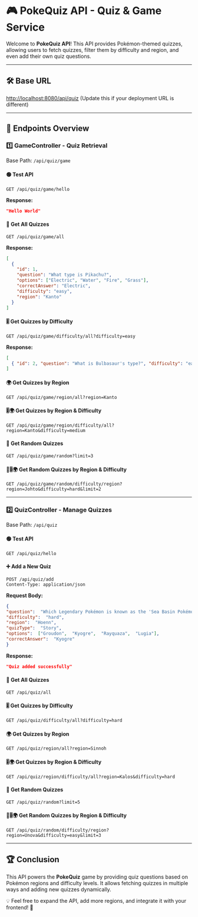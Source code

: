 # 🎮 PokeQuiz API - Quiz & Game Service

Welcome to **PokeQuiz API**! This API provides Pokémon-themed quizzes, allowing users to fetch quizzes, filter them by difficulty and region, and even add their own quiz questions.

---

## 🛠️ Base URL
[http://localhost:8080/api/quiz](http://localhost:8080/api/quiz)
(Update this if your deployment URL is different)

---
## 🚀 Endpoints Overview

### **1️⃣ GameController - Quiz Retrieval**
Base Path: `/api/quiz/game`

#### 🟢 Test API
```http
GET /api/quiz/game/hello
```

**Response:**

```json
"Hello World"
```
#### 📜 Get All Quizzes

```http
GET /api/quiz/game/all
```

**Response:**
```json
[
  {
    "id": 1,
    "question": "What type is Pikachu?",
    "options": ["Electric", "Water", "Fire", "Grass"],
    "correctAnswer": "Electric",
    "difficulty": "easy",
    "region": "Kanto"
  }
]
```

#### 🎚️ Get Quizzes by Difficulty

```http
GET /api/quiz/game/difficulty/all?difficulty=easy
```

**Response:**

```json
[
  { "id": 2, "question": "What is Bulbasaur's type?", "difficulty": "easy" }
]
```

#### 🌍 Get Quizzes by Region

```http
GET /api/quiz/game/region/all?region=Kanto
```

#### 🎚️🌍 Get Quizzes by Region & Difficulty

```http
GET /api/quiz/game/region/difficulty/all?region=Kanto&difficulty=medium
```

#### 🎲 Get Random Quizzes

```http
GET /api/quiz/game/random?limit=3
```

#### 🎲🎚️🌍 Get Random Quizzes by Region & Difficulty

```http
GET /api/quiz/game/random/difficulty/region?region=Johto&difficulty=hard&limit=2
```
----------

### **2️⃣ QuizController - Manage Quizzes**

Base Path: `/api/quiz`

#### 🟢 Test API

```http
GET /api/quiz/hello
```

#### ➕ Add a New Quiz

```http
POST /api/quiz/add
Content-Type: application/json
```
**Request Body:**
```json
{
"question":  "Which Legendary Pokémon is known as the 'Sea Basin Pokémon'?",
"difficulty":  "hard",
"region":  "Hoenn",
"quizType":  "Story",
"options":  ["Groudon",  "Kyogre",  "Rayquaza",  "Lugia"],
"correctAnswer":  "Kyogre"
}
```

**Response:**

```json
"Quiz added successfully"
```

#### 📜 Get All Quizzes

```http
GET /api/quiz/all
```

#### 🎚️ Get Quizzes by Difficulty

```http
GET /api/quiz/difficulty/all?difficulty=hard
```

#### 🌍 Get Quizzes by Region

```http
GET /api/quiz/region/all?region=Sinnoh
```

#### 🎚️🌍 Get Quizzes by Region & Difficulty

```http
GET /api/quiz/region/difficulty/all?region=Kalos&difficulty=hard
```

#### 🎲 Get Random Quizzes

```http
GET /api/quiz/random?limit=5
```

#### 🎲🎚️🌍 Get Random Quizzes by Region & Difficulty

```http
GET /api/quiz/random/difficulty/region?region=Unova&difficulty=easy&limit=3
```

----------

## 🏆 Conclusion

This API powers the **PokeQuiz** game by providing quiz questions based on Pokémon regions and difficulty levels. It allows fetching quizzes in multiple ways and adding new quizzes dynamically.

💡 Feel free to expand the API, add more regions, and integrate it with your frontend! 🚀
